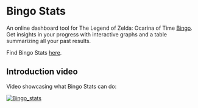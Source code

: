 # Bingo Stats

An online dashboard tool for The Legend of Zelda: Ocarina of Time [Bingo](https://ootbingo.github.io/bingo/latest-version.html). Get insights in your progress with interactive graphs and a table summarizing all your past results.

Find Bingo Stats [here](http://bit.ly/bingostats).

## Introduction video
Video showcasing what Bingo Stats can do:

[![Bingo_stats](http://img.youtube.com/vi/D9RYjtopIng/0.jpg)](http://www.youtube.com/watch?v=D9RYjtopIng "Video Title")
